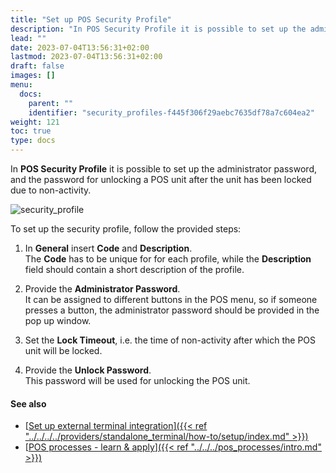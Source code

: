 ```yaml
---
title: "Set up POS Security Profile"
description: "In POS Security Profile it is possible to set up the administrator password, and the password for unlocking a POS unit after the unit has been locked due to non-activity."
lead: ""
date: 2023-07-04T13:56:31+02:00
lastmod: 2023-07-04T13:56:31+02:00
draft: false
images: []
menu:
  docs:
    parent: ""
    identifier: "security_profiles-f445f306f29aebc7635df78a7c604ea2"
weight: 121
toc: true
type: docs
---
```



In **POS Security Profile** it is possible to set up the administrator password, and the password for unlocking a POS unit after the unit has been locked due to non-activity.

![security_profile](Security_profile.PNG)

To set up the security profile, follow the provided steps:

1. In **General** insert **Code** and **Description**.      
   The **Code** has to be unique for for each profile, while the **Description** field should contain a short description of the profile.

2. Provide the **Administrator Password**.       
   It can be assigned to different buttons in the POS menu, so if someone presses a button, the administrator password should be provided in the pop up window. 

3. Set the **Lock Timeout**, i.e. the time of non-activity after which the POS unit will be locked.

4. Provide the **Unlock Password**.      
   This password will be used for unlocking the POS unit.

#### See also

- [<ins>Set up external terminal integration<ins>]({{< ref "../../../../providers/standalone_terminal/how-to/setup/index.md" >}})
- [<ins>POS processes - learn & apply<ins>]({{< ref "../../../pos_processes/intro.md" >}})